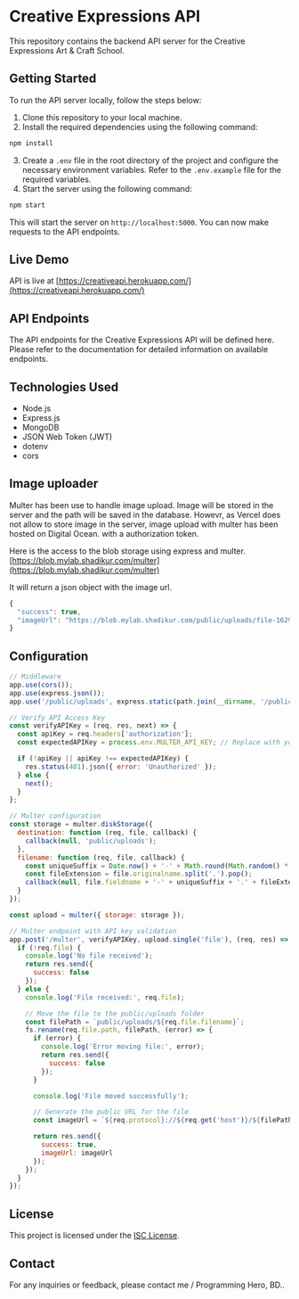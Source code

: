 # Creative Expressions API

This repository contains the backend API server for the Creative Expressions Art & Craft School.

## Getting Started

To run the API server locally, follow the steps below:

1. Clone this repository to your local machine.
2. Install the required dependencies using the following command:

```javascript
npm install
```

3. Create a `.env` file in the root directory of the project and configure the necessary environment variables. Refer to the `.env.example` file for the required variables.
4. Start the server using the following command:

```javascript
npm start
```

This will start the server on `http://localhost:5000`. You can now make requests to the API endpoints.

## Live Demo
API is live at [https://creativeapi.herokuapp.com/](https://creativeapi.herokuapp.com/)

## API Endpoints

The API endpoints for the Creative Expressions API will be defined here. Please refer to the documentation for detailed information on available endpoints.

## Technologies Used

- Node.js
- Express.js
- MongoDB
- JSON Web Token (JWT)
- dotenv
- cors

## Image uploader
Multer has been use to handle image upload. Image will be stored in the server and the path will be saved in the database. Howevr, as Vercel does not allow to store image in the server, image upload with multer has been hosted on Digital Ocean. with a authorization token.

Here is the access to the blob storage using express and multer.
[https://blob.mylab.shadikur.com/multer](https://blob.mylab.shadikur.com/multer)

It will return a json object with the image url.

```javascript
{
  "success": true,
  "imageUrl": "https://blob.mylab.shadikur.com/public/uploads/file-1629780560799-1000000000.jpg"
}
```


## Configuration

```javascript	
// Middleware
app.use(cors());
app.use(express.json());
app.use('/public/uploads', express.static(path.join(__dirname, '/public/uploads')));

// Verify API Access Key
const verifyAPIKey = (req, res, next) => {
  const apiKey = req.headers['authorization'];
  const expectedAPIKey = process.env.MULTER_API_KEY; // Replace with your generated API access key

  if (!apiKey || apiKey !== expectedAPIKey) {
    res.status(401).json({ error: 'Unauthorized' });
  } else {
    next();
  }
};

// Multer configuration
const storage = multer.diskStorage({
  destination: function (req, file, callback) {
    callback(null, 'public/uploads');
  },
  filename: function (req, file, callback) {
    const uniqueSuffix = Date.now() + '-' + Math.round(Math.random() * 1E9);
    const fileExtension = file.originalname.split('.').pop();
    callback(null, file.fieldname + '-' + uniqueSuffix + '.' + fileExtension);
  }
});

const upload = multer({ storage: storage });

// Multer endpoint with API key validation
app.post('/multer', verifyAPIKey, upload.single('file'), (req, res) => {
  if (!req.file) {
    console.log('No file received');
    return res.send({
      success: false
    });
  } else {
    console.log('File received:', req.file);

    // Move the file to the public/uploads folder
    const filePath = `public/uploads/${req.file.filename}`;
    fs.rename(req.file.path, filePath, (error) => {
      if (error) {
        console.log('Error moving file:', error);
        return res.send({
          success: false
        });
      }

      console.log('File moved successfully');

      // Generate the public URL for the file
      const imageUrl = `${req.protocol}://${req.get('host')}/${filePath}`;

      return res.send({
        success: true,
        imageUrl: imageUrl
      });
    });
  }
});
```

## License

This project is licensed under the [ISC License](LICENSE).

## Contact

For any inquiries or feedback, please contact me / Programming Hero, BD..



